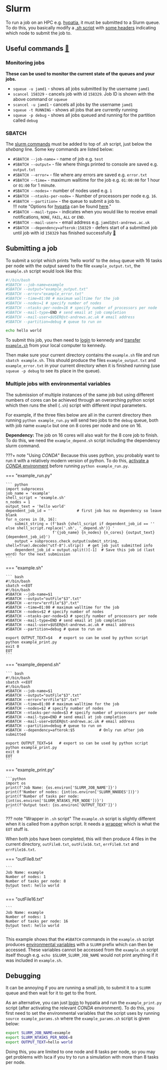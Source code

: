 # Slurm

To run a job on an HPC e.g. [hypatia](hypatia.md), it must be submitted to a Slurm queue. To do this, you basically
modify a [*.sh* script](shell_scripting.md) with [some headers](#sbatch) indicating which node to submit the job to.

## Useful commands [🔗](https://slurm.schedmd.com/pdfs/summary.pdf)  
### Monitoring jobs  
**These can be used to monitor the current state of the queues and your jobs.**

- `squeue -u jamd1` - shows all jobs submitted by the username `jamd1`  
- `scancel 158329` - cancels job with id `158329`. Job ID is shown with the above command or `squeue`  
- `scancel -u jamd1` - cancels all jobs by the username `jamd1`  
- `squeue -t RUNNING` - shows all jobs that are currently running  
- `squeue -p debug` - shows all jobs queued and running for the partition called `debug`  
### SBATCH
The [slurm commands](https://slurm.schedmd.com/sbatch.html) must be added to top of *.sh* script,
just below the *shebang* line. Some key commands are listed below:

- `#SBATCH --job-name=` - name of job e.g. `test`  
- `#SBATCH --output=` - file where things printed to console are saved e.g. `output.txt`  
- `#SBATCH --error=` - file where any errors are saved e.g. `error.txt`  
- `#SBATCH --time=` - maximum walltime for the job e.g. `01:00:00` for 1 hour or `01:00` for 1 minute.  
- `#SBATCH --nodes=` - number of nodes used e.g. `1`  
- `#SBATCH --ntasks-per-node=` - Number of processors per node e.g. `16`.
- `#SBATCH --partition=` - the queue to submit a job to. </br>
!!! note "Options for [hypatia](hypatia.md) can be found [here](https://www.st-andrews.ac.uk/high-performance-computing/help-and-contact/using/)."
- `#SBATCH --mail-type=` - indicates when you would like to receive email notifications, `NONE`, `FAIL`, `ALL` or `END`.  
- `#SBATCH --mail-user=` - email address e.g. `jamd1@st-andrews.ac.uk`  
- `#SBATCH --dependency=afterok:158329` - defers start of a submitted job until job with id `158329` 
has finished successfully [🔗](https://slurm.schedmd.com/sbatch.html#OPT_dependency)

## Submitting a job
To submit a script which prints 'hello world' to the `debug` queue with
16 tasks per node with the output saved to the file `example_output.txt`, the `example.sh` script would look like this:

```bash
#!/bin/bash
#SBATCH --job-name=example
#SBATCH --output="example_output.txt"
#SBATCH --error="example_error.txt"
#SBATCH --time=01:00 # maximum walltime for the job
#SBATCH --nodes=1 # specify number of nodes
#SBATCH --ntasks-per-node=16 # specify number of processors per node
#SBATCH --mail-type=END # send email at job completion
#SBATCH --mail-user=$USER@st-andrews.ac.uk # email address
#SBATCH --partition=debug # queue to run on

echo hello world
```

To submit this job, you then need to [login](kennedy.md#login) to kennedy and 
[transfer `example.sh`](kennedy.md#file-transfer) from your local computer to kennedy.

Then make sure your current directory contains the `example.sh` file and run `sbatch example.sh`. 
This should produce the files `example_output.txt` and `example_error.txt` in your current directory
when it is finished running (use `squeue -p debug` to see its place in the queue).

### Multiple jobs with environmental variables
The submission of multiple instances of the same job but using different numbers of cores can be achieved 
through an overarching python script which then runs the shell (`.sh`) script with different input 
parameters.

For example, if the three files below are all in the current directory then running `python example_run.py`
will send two jobs to the `debug` queue, both with job name `example` but one on 8 cores per node
and one on 16. 

**Dependency:** The job on 16 cores will also wait for the 8 core job to finish. To do this, 
we need the `example_depend.sh` script including the dependency slurm command.

???+ note "Using *CONDA*"
    Because this uses python, you probably want to run it with a relatively modern version of python.
    To do this, [activate a *CONDA* environment](kennedy.md#conda) before running `python example_run.py`.

=== "example_run.py"

    ``` python
    import subprocess
    job_name = 'example'
    shell_script = 'example.sh'
    n_nodes = 1
    output_text = 'hello world'
    dependent_job_id = ''           # first job has no dependency so leave blank
    for n_cores in [8, 16]:
        submit_string = (f'bash {shell_script if dependent_job_id == '' else shell_script.replace('.sh', '_depend.sh')} '
                         f'{job_name} {n_nodes} {n_cores} {output_text} {dependent_job_id}')
        output = subprocess.check_output(submit_string, shell=True).decode("utf-8").strip()  # get job just submitted info
        dependent_job_id = output.split()[-1]  # Save this job id (last word) for the next submission
    ```

=== "example.sh"

    ``` bash
    #!/bin/bash
    sbatch <<EOT
    #!/bin/bash
    #SBATCH --job-name=$1
    #SBATCH --output="outFile"$3".txt"
    #SBATCH --error="errFile"$3".txt"
    #SBATCH --time=01:00 # maximum walltime for the job
    #SBATCH --nodes=$2 # specify number of nodes
    #SBATCH --ntasks-per-node=$3 # specify number of processors per node
    #SBATCH --mail-type=END # send email at job completion
    #SBATCH --mail-user=$USER@st-andrews.ac.uk # email address
    #SBATCH --partition=debug # queue to run on

    export OUTPUT_TEXT=$4   # export so can be used by python script
    python example_print.py
    exit 0
    EOT
    ```

=== "example_depend.sh"

    ``` bash
    #!/bin/bash
    sbatch <<EOT
    #!/bin/bash
    #SBATCH --job-name=$1
    #SBATCH --output="outFile"$3".txt"
    #SBATCH --error="errFile"$3".txt"
    #SBATCH --time=01:00 # maximum walltime for the job
    #SBATCH --nodes=$2 # specify number of nodes
    #SBATCH --ntasks-per-node=$3 # specify number of processors per node
    #SBATCH --mail-type=END # send email at job completion
    #SBATCH --mail-user=$USER@st-andrews.ac.uk # email address
    #SBATCH --partition=debug # queue to run on
    #SBATCH --dependency=afterok:$5           # Only run after job submitted

    export OUTPUT_TEXT=$4   # export so can be used by python script
    python example_print.py
    exit 0
    EOT
    ```

=== "example_print.py"

    ```python
    import os
    print(f'Job Name: {os.environ['SLURM_JOB_NAME']}')
    print(f'Number of nodes: {int(os.environ['SLURM_NNODES'])}')
    print(f'Number of tasks per node: {int(os.environ['SLURM_NTASKS_PER_NODE'])}')
    print(f'Output text: {os.environ['OUTPUT_TEXT']}')
    ```

??? note "Wrapper in `.sh` script"
    The `example.sh` script is slightly different when it is called from a python script.
    It needs a [wrapper](https://stackoverflow.com/questions/36279200/sbatch-pass-job-name-as-input-argument)
    which is what the `EOT` stuff is.

When both jobs have been completed, this will then produce 4 files in the current directory, 
`outFile8.txt`, `outFile16.txt`, `errFile8.txt` and `errFile16.txt`.

=== "outFile8.txt"

    ```
    Job Name: example
    Number of nodes: 1
    Number of tasks per node: 8
    Output text: hello world
    ```
=== "outFile16.txt"

    ```
    Job Name: example
    Number of nodes: 1
    Number of tasks per node: 16
    Output text: hello world
    ```

This example shows that the `#SBATCH` commands in the `example.sh` script produces 
[environmental variables](https://slurm.schedmd.com/sbatch.html#SECTION_OUTPUT-ENVIRONMENT-VARIABLES)
with a `SLURM` prefix which can then be accessed. These variables cannot be accessed from the `example.sh` script
itself though e.g. `echo $SLURM_SLURM_JOB_NAME` would not print anything if it was included in
`example.sh`.

## Debugging
It can be annoying if you are running a small job, to submit it to a `SLURM` queue and then wait for 
it to get to the front.

As an alternative, you can just [login](hypatia.md#login) to hypatia and run the `example_print.py` script
(after activating the relevant *CONDA* environment).
To do this, you first need to set the environmental variables that the script uses by running
`source example_params.sh` where the `example_params.sh` script is given below:

```bash
export SLURM_JOB_NAME=example
export SLURM_NTASKS_PER_NODE=8
export OUTPUT_TEXT=hello world
```

Doing this, you are limited to one node and 8 tasks per node, so you may get problems 
with Isca if you try to run a simulation with more than 8 tasks per node.
